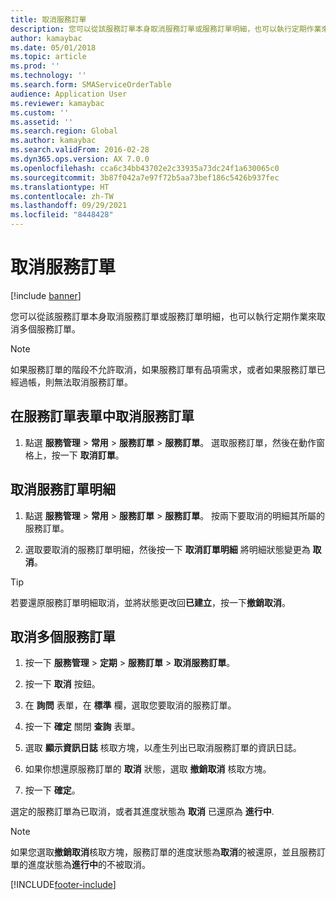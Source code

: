 ```yaml
---
title: 取消服務訂單
description: 您可以從該服務訂單本身取消服務訂單或服務訂單明細，也可以執行定期作業來取消多個服務訂單。
author: kamaybac
ms.date: 05/01/2018
ms.topic: article
ms.prod: ''
ms.technology: ''
ms.search.form: SMAServiceOrderTable
audience: Application User
ms.reviewer: kamaybac
ms.custom: ''
ms.assetid: ''
ms.search.region: Global
ms.author: kamaybac
ms.search.validFrom: 2016-02-28
ms.dyn365.ops.version: AX 7.0.0
ms.openlocfilehash: cca6c34bb43702e2c33935a73dc24f1a630065c0
ms.sourcegitcommit: 3b87f042a7e97f72b5aa73bef186c5426b937fec
ms.translationtype: HT
ms.contentlocale: zh-TW
ms.lasthandoff: 09/29/2021
ms.locfileid: "8448428"
---
```

# <a name="cancel-service-orders"></a>取消服務訂單   

[!include [banner](../includes/banner.md)]


您可以從該服務訂單本身取消服務訂單或服務訂單明細，也可以執行定期作業來取消多個服務訂單。


> [!NOTE]
> <P>如果服務訂單的階段不允許取消，如果服務訂單有品項需求，或者如果服務訂單已經過帳，則無法取消服務訂單。</P>


## <a name="cancel-a-service-order-in-the-service-orders-form"></a>在服務訂單表單中取消服務訂單

1.  點選 **服務管理** \> **常用** \> **服務訂單** \> **服務訂單**。 選取服務訂單，然後在動作窗格上，按一下 **取消訂單**。

## <a name="cancel-a-service-order-line"></a>取消服務訂單明細

1.  點選 **服務管理** \> **常用** \> **服務訂單** \> **服務訂單**。 按兩下要取消的明細其所屬的服務訂單。

2.  選取要取消的服務訂單明細，然後按一下 **取消訂單明細** 將明細狀態變更為 **取消**。


> [!TIP]
> <P>若要還原服務訂單明細取消，並將狀態更改回<STRONG>已建立</STRONG>，按一下<STRONG>撤銷取消</STRONG>。</P>


## <a name="cancel-multiple-service-orders"></a>取消多個服務訂單

1.  按一下 **服務管理** \> **定期** \> **服務訂單** \> **取消服務訂單**。

2.  按一下 **取消** 按鈕。

3.  在 **詢問** 表單，在 **標準** 欄，選取您要取消的服務訂單。

4.  按一下 **確定** 關閉 **查詢** 表單。

5.  選取 **顯示資訊日誌** 核取方塊，以產生列出已取消服務訂單的資訊日誌。

6.  如果你想還原服務訂單的 **取消** 狀態，選取 **撤銷取消** 核取方塊。

7.  按一下 **確定**。

選定的服務訂單為已取消，或者其進度狀態為 **取消** 已還原為 **進行中**.


> [!NOTE]
> <P>如果您選取<STRONG>撤銷取消</STRONG>核取方塊，服務訂單的進度狀態為<STRONG>取消</STRONG>的被還原，並且服務訂單的進度狀態為<STRONG>進行中</STRONG>的不被取消。</P>


  




[!INCLUDE[footer-include](../../includes/footer-banner.md)]